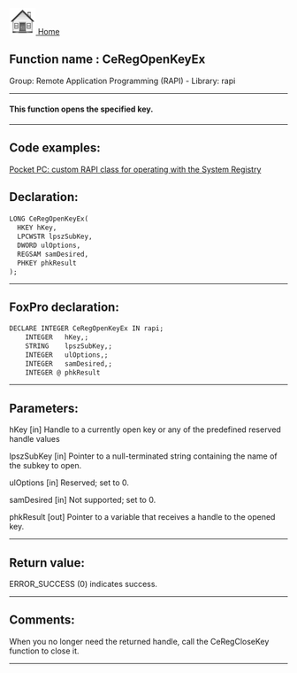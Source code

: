 [<img src="../../images/home.png"> Home ](https://github.com/VFPX/Win32API)  

## Function name : CeRegOpenKeyEx
Group: Remote Application Programming (RAPI) - Library: rapi    
***  


#### This function opens the specified key.
***  


## Code examples:
[Pocket PC: custom RAPI class for operating with the System Registry](../../samples/sample_441.md)  

## Declaration:
```foxpro  
LONG CeRegOpenKeyEx(
  HKEY hKey,
  LPCWSTR lpszSubKey,
  DWORD ulOptions,
  REGSAM samDesired,
  PHKEY phkResult
);  
```  
***  


## FoxPro declaration:
```foxpro  
DECLARE INTEGER CeRegOpenKeyEx IN rapi;
	INTEGER   hKey,;
	STRING    lpszSubKey,;
	INTEGER   ulOptions,;
	INTEGER   samDesired,;
	INTEGER @ phkResult  
```  
***  


## Parameters:
hKey 
[in] Handle to a currently open key or any of the predefined reserved handle values

lpszSubKey 
[in] Pointer to a null-terminated string containing the name of the subkey to open. 

ulOptions 
[in] Reserved; set to 0. 

samDesired 
[in] Not supported; set to 0. 

phkResult 
[out] Pointer to a variable that receives a handle to the opened key.  
***  


## Return value:
ERROR_SUCCESS (0) indicates success.  
***  


## Comments:
When you no longer need the returned handle, call the CeRegCloseKey function to close it.   
  
***  

